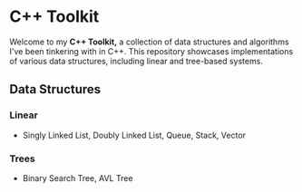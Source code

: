 # C++ Toolkit

Welcome to my **C++ Toolkit,** a collection of data structures and algorithms I've been tinkering with in C++. This repository showcases implementations of various data structures, including linear and tree-based systems.

## Data Structures
### Linear
- Singly Linked List, Doubly Linked List, Queue, Stack, Vector
### Trees
- Binary Search Tree, AVL Tree
